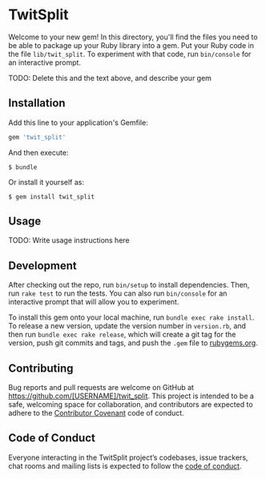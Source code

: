 # TwitSplit

Welcome to your new gem! In this directory, you'll find the files you need to be able to package up your Ruby library into a gem. Put your Ruby code in the file `lib/twit_split`. To experiment with that code, run `bin/console` for an interactive prompt.

TODO: Delete this and the text above, and describe your gem

## Installation

Add this line to your application's Gemfile:

```ruby
gem 'twit_split'
```

And then execute:

    $ bundle

Or install it yourself as:

    $ gem install twit_split

## Usage

TODO: Write usage instructions here

## Development

After checking out the repo, run `bin/setup` to install dependencies. Then, run `rake test` to run the tests. You can also run `bin/console` for an interactive prompt that will allow you to experiment.

To install this gem onto your local machine, run `bundle exec rake install`. To release a new version, update the version number in `version.rb`, and then run `bundle exec rake release`, which will create a git tag for the version, push git commits and tags, and push the `.gem` file to [rubygems.org](https://rubygems.org).

## Contributing

Bug reports and pull requests are welcome on GitHub at https://github.com/[USERNAME]/twit_split. This project is intended to be a safe, welcoming space for collaboration, and contributors are expected to adhere to the [Contributor Covenant](http://contributor-covenant.org) code of conduct.

## Code of Conduct

Everyone interacting in the TwitSplit project’s codebases, issue trackers, chat rooms and mailing lists is expected to follow the [code of conduct](https://github.com/[USERNAME]/twit_split/blob/master/CODE_OF_CONDUCT.md).
